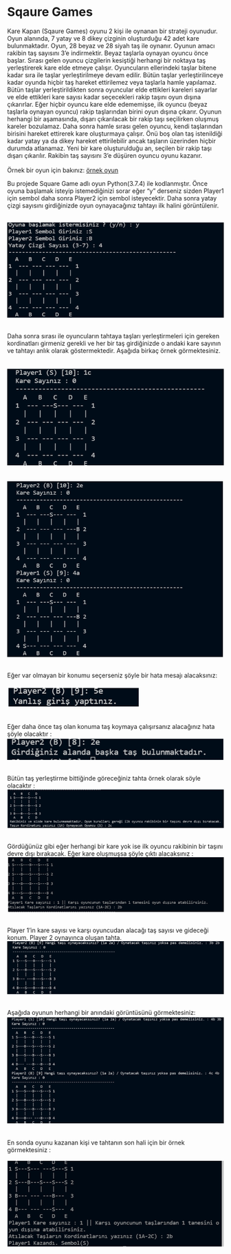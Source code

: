 # Sqaure Games
Kare Kapan (Sqaure Games) oyunu 2 kişi ile oynanan bir strateji oyunudur. Oyun alanında, 7 yatay ve 8 dikey
çizginin oluşturduğu 42 adet kare bulunmaktadır. Oyun, 28 beyaz ve 28 siyah taş ile oynanır.
Oyunun amacı rakibin taş sayısını 3’e indirmektir.
Beyaz taşlarla oynayan oyuncu önce başlar. Sırası gelen oyuncu çizgilerin kesiştiği herhangi bir
noktaya taş yerleştirerek kare elde etmeye çalışır. Oyuncuların ellerindeki taşlar bitene kadar sıra
ile taşlar yerleştirilmeye devam edilir. Bütün taşlar yerleştirilinceye kadar oyunda hiçbir taş
hareket ettirilemez veya taşlarla hamle yapılamaz.
Bütün taşlar yerleştirildikten sonra oyuncular elde ettikleri kareleri sayarlar ve elde ettikleri kare
sayısı kadar seçecekleri rakip taşını oyun dışına çıkarırlar. Eğer hiçbir oyuncu kare elde
edememişse, ilk oyuncu (beyaz taşlarla oynayan oyuncu) rakip taşlarından birini oyun dışına
çıkarır. Oyunun herhangi bir aşamasında, dışarı çıkarılacak bir rakip taşı seçilirken oluşmuş kareler
bozulamaz.
Daha sonra hamle sırası gelen oyuncu, kendi taşlarından birisini hareket ettirerek kare oluşturmaya
çalışır. Önü boş olan taş istenildiği kadar yatay ya da dikey hareket ettirilebilir ancak taşların
üzerinden hiçbir durumda atlanamaz. Yeni bir kare oluşturulduğu an, seçilen bir rakip taşı dışarı
çıkarılır. Rakibin taş sayısını 3’e düşüren oyuncu oyunu kazanır. <br />   <br /> 
Örnek bir oyun için bakınız: [örnek oyun](https://www.youtube.com/watch?v=4A1vGGDkAIg&t=178s)

Bu projede Square Game adlı oyun Python(3.7.4) ile kodlanmıştır. 
Önce oyuna başlamak isteyip istemediğinizi sorar eğer “y” derseniz sizden Player1 için sembol daha sonra Player2 için sembol isteyecektir. Daha sonra yatay çizgi sayısını girdiğinizde oyun oynayacağınız tahtayı ilk halini görüntülenir. <br />  <br />  

![Başlangıç](start.png "Start panel")  <br />  <br />  

Daha sonra sırası ile oyuncuların tahtaya taşları yerleştirmeleri için gereken kordinatları girmeniz gerekli ve her bir taş girdiğinizde o andaki kare sayının ve tahtayı anlık olarak göstermektedir. Aşağıda birkaç örnek görmektesiniz.  <br />   <br />  
![2.resim](2.png "Start panel")  <br />  <br />  
![3.resim](3.png "Start panel")  <br />  <br />  

Eğer  var olmayan bir konumu seçerseniz şöyle bir hata mesajı alacaksınız:  <br />   
![4.resim](4.png "Start panel") <br />   <br /> 

Eğer daha önce taş olan konuma taş koymaya çalışırsanız alacağınız hata şöyle olacaktır : <br />
![5.resim](5.png "Start panel") <br />   <br /> 
 
Bütün taş yerleştirme bittiğinde göreceğiniz tahta örnek olarak söyle olacaktır :  <br />
![6.resim](6.png "Start panel") <br />   <br />  


Gördüğünüz gibi eğer herhangi bir kare yok ise ilk oyuncu rakibinin bir taşını devre dışı bırakacak.
Eğer kare oluşmuşsa şöyle çıktı alacaksınız :  <br />
![7.resim](7.png "Start panel") <br />   <br /> 

Player 1’in kare sayısı ve karşı oyuncudan alacağı taş sayısı ve gideceği konum. Player 2 oynayınca oluşan tahta.
![8.resim](8.png "Start panel") <br />   <br /> 

Aşağıda oyunun herhangi bir anındaki görüntüsünü görmektesiniz:  <br />
![9.resim](9.png "Start panel") <br />   <br /> 

En sonda oyunu kazanan kişi ve tahtanın son hali için bir örnek görmektesiniz : <br /> <br />
![10.resim](10.png "Start panel") <br />   <br /> 



